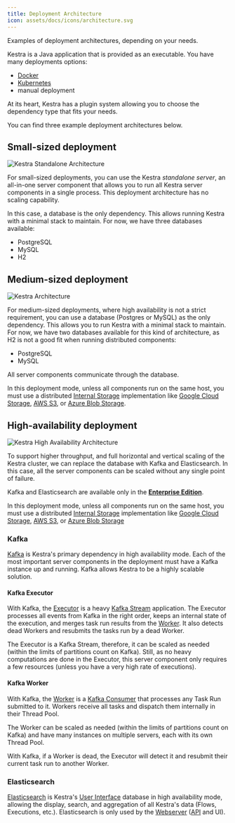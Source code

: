 ```yaml
---
title: Deployment Architecture
icon: assets/docs/icons/architecture.svg
---
```


Examples of deployment architectures, depending on your needs.

Kestra is a Java application that is provided as an executable. You have many deployments options:

- [Docker](../02.installation/02.docker.md)
- [Kubernetes](../02.installation/03.kubernetes.md)
- manual deployment

At its heart, Kestra has a plugin system allowing you to choose the dependency type that fits your needs.

You can find three example deployment architectures below.

## Small-sized deployment

![Kestra Standalone Architecture](assets/docs/architecture/archi-diagram-small.png "Kestra Standalone Architecture")

For small-sized deployments, you can use the Kestra _standalone server_, an all-in-one server component that allows you to run all Kestra server components in a single process. This deployment architecture has no scaling capability.

In this case, a database is the only dependency. This allows running Kestra with a minimal stack to maintain. For now, we have three databases available:

- PostgreSQL
- MySQL
- H2

## Medium-sized deployment

![Kestra Architecture](assets/docs/architecture/archi-diagram-medium-sized-deployement.png "Kestra Architecture")

For medium-sized deployments, where high availability is not a strict requirement, you can use a database (Postgres or MySQL) as the only dependency. This allows you to run Kestra with a minimal stack to maintain. For now, we have two databases available for this kind of architecture, as H2 is not a good fit when running distributed components:

- PostgreSQL
- MySQL

All server components communicate through the database.

In this deployment mode, unless all components run on the same host, you must use a distributed [Internal Storage](./09.internal-storage.md) implementation like [Google Cloud Storage](../02.installation/09.gcp-vm.md), [AWS S3](../02.installation/08.aws-ec2.md), or [Azure Blob Storage](../02.installation/10.azure-vm.md).

## High-availability deployment

![Kestra High Availability Architecture](assets/docs/architecture/archi-diagram.png "Kestra High Availability Architecture")

To support higher throughput, and full horizontal and vertical scaling of the Kestra cluster, we can replace the database with Kafka and Elasticsearch. In this case, all the server components can be scaled without any single point of failure.

Kafka and Elasticsearch are available only in the [**Enterprise Edition**](../06.enterprise/01.overview/01.enterprise-edition.md).

In this deployment mode, unless all components run on the same host, you must use a distributed [Internal Storage](./09.internal-storage.md) implementation like [Google Cloud Storage](../02.installation/09.gcp-vm.md), [AWS S3](../02.installation/08.aws-ec2.md), or [Azure Blob Storage](../02.installation/10.azure-vm.md)


### Kafka

[Kafka](https://kafka.apache.org/) is Kestra's primary dependency in high availability mode. Each of the most important server components in the deployment must have a Kafka instance up and running. Kafka allows Kestra to be a highly scalable solution.

#### Kafka Executor

With Kafka, the [Executor](./04.executor.md) is a heavy [Kafka Stream](https://kafka.apache.org/documentation/streams/) application. The Executor processes all events from Kafka in the right order, keeps an internal state of the execution, and merges task run results from the [Worker](./05.worker.md).
It also detects dead Workers and resubmits the tasks run by a dead Worker.

The Executor is a Kafka Stream, therefore, it can be scaled as needed (within the limits of partitions count on Kafka). Still, as no heavy computations are done in the Executor, this server component only requires a few resources (unless you have a very high rate of executions).

#### Kafka Worker

With Kafka, the [Worker](./05.worker.md) is a [Kafka Consumer](https://kafka.apache.org/documentation/#consumerapi) that processes any Task Run submitted to it. Workers receive all tasks and dispatch them internally in their Thread Pool.

The Worker can be scaled as needed (within the limits of partitions count on Kafka) and have many instances on multiple servers, each with its own Thread Pool.

With Kafka, if a Worker is dead, the Executor will detect it and resubmit their current task run to another Worker.

### Elasticsearch

[Elasticsearch](https://www.elastic.co/elasticsearch) is Kestra's [User Interface](../08.ui/index.md) database in high availability mode, allowing the display, search, and aggregation of all Kestra's data (Flows, Executions, etc.). Elasticsearch is only used by the [Webserver](./08.webserver.md) ([API](../api-reference/index.md) and UI).
